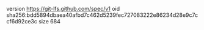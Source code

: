 version https://git-lfs.github.com/spec/v1
oid sha256:bdd5894dbaea40afbd7c462d5239fec727083222e86234d28e9c7ccf6d92ce3c
size 684
